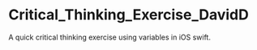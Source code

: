 # Critical_Thinking_Exercise_DavidD
A quick critical thinking exercise using variables in iOS swift.  
